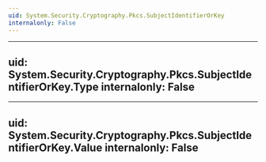 ```yaml
---
uid: System.Security.Cryptography.Pkcs.SubjectIdentifierOrKey
internalonly: False
---
```


---
uid: System.Security.Cryptography.Pkcs.SubjectIdentifierOrKey.Type
internalonly: False
---

---
uid: System.Security.Cryptography.Pkcs.SubjectIdentifierOrKey.Value
internalonly: False
---
